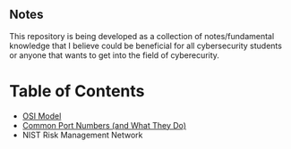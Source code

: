 ## Notes
This repository is being developed as a collection of notes/fundamental knowledge that I believe could be beneficial for all cybersecurity students or anyone that wants to get into the field of cyberecurity. 

# Table of Contents
- [OSI Model](https://github.com/miltonorlando/Notes/blob/main/OSI%20Model.md)
- [Common Port Numbers (and What They Do)](https://github.com/miltonorlando/Notes/blob/main/Common%20Port%20Numbers.md)
- NIST Risk Management Network
